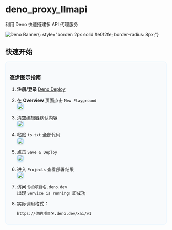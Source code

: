 # deno_proxy_llmapi

 利用 Deno 快速搭建多 API 代理服务

![Deno Banner](https://deno.land/logo.svg){: style="border: 2px solid #e0f2fe; border-radius: 8px;"}

##  快速开始

<div style="border: 1px solid #e0f2fe; padding: 12px; border-radius: 8px; background-color: #f8fafc; margin: 12px 0;">

### 逐步图示指南

1. ​**注册/登录**​ [Deno Deploy](https://dash.deno.com/)

2. 在 ​**Overview**​ 页面点击 `New Playground`  
   <img src="https://github.com/user-attachments/assets/2a97b627-cd98-4d90-b49f-5821e790438e" style="border: 2px solid #bae6fd; border-radius: 6px; box-shadow: 0 2px 4px rgba(0,0,0,0.1); max-width: 80%;">

3. 清空编辑器默认内容  
   <img src="https://github.com/user-attachments/assets/9a6048fc-fd97-4cad-8ed4-27d91d555ba8" style="border: 2px solid #bae6fd; border-radius: 6px; box-shadow: 0 2px 4px rgba(0,0,0,0.1); max-width: 80%;">

4. 粘贴 `ts.txt` 全部代码  
   <img src="https://github.com/user-attachments/assets/56a8ff6d-0794-4165-b488-16eabb1c5938" style="border: 2px solid #bae6fd; border-radius: 6px; box-shadow: 0 2px 4px rgba(0,0,0,0.1); max-width: 80%;">

5. 点击 `Save & Deploy`  
   <img src="https://github.com/user-attachments/assets/cb80816e-4e6a-4ba3-86e7-7de44772e8b1" style="border: 2px solid #bae6fd; border-radius: 6px; box-shadow: 0 2px 4px rgba(0,0,0,0.1); max-width: 80%;">

6. 进入 `Projects` 查看部署结果  
   <img src="https://github.com/user-attachments/assets/b35a3bcc-b0a6-4c6c-bb12-78962fbe2a37" style="border: 2px solid #bae6fd; border-radius: 6px; box-shadow: 0 2px 4px rgba(0,0,0,0.1); max-width: 80%;">

7. 访问 `你的项目名.deno.dev`  
    出现 `Service is running!` 即成功

8. 实际调用格式：  
   ```bash
   https://你的项目名.deno.dev/xai/v1
